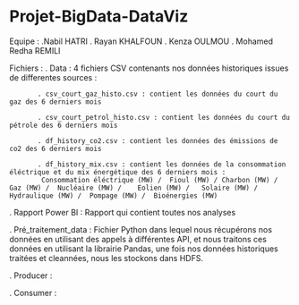 # Projet-BigData-DataViz

Equipe :
  .Nabil HATRI
  . Rayan KHALFOUN 
  . Kenza OULMOU
  . Mohamed Redha REMILI

Fichiers :
  . Data : 4 fichiers CSV contenants nos données historiques issues de differentes sources :
  
           . csv_court_gaz_histo.csv : contient les données du court du gaz des 6 derniers mois
           
           . csv_court_petrol_histo.csv : contient les données du court du pétrole des 6 derniers mois
           
           . df_history_co2.csv : contient les données des émissions de co2 des 6 derniers mois
           
           . df_history_mix.csv : contient les données de la consommation éléctrique et du mix énergétique des 6 derniers mois :
            Consommation éléctrique (MW) /	Fioul (MW) / Charbon (MW) /	Gaz (MW) /	Nucléaire (MW) /	Eolien (MW) /	Solaire (MW) /	Hydraulique (MW) /	Pompage (MW) /	Bioénergies (MW)
   
   . Rapport Power BI : Rapport qui contient toutes nos analyses 
   
   . Pré_traitement_data : Fichier Python dans lequel nous récupérons nos données en utilisant des appels à différentes API, et nous traitons ces données en utilisant 
                           la librairie Pandas, une fois nos données historiques traitées et cleannées, nous les stockons dans HDFS.
                           
   . Producer :
   
   . Consumer :



